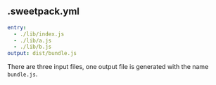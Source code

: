 ## .sweetpack.yml

```yaml
entry:
  - ./lib/index.js
  - ./lib/a.js
  - ./lib/b.js
output: dist/bundle.js
```

There are three input files, one output file is generated with the name `bundle.js`.

